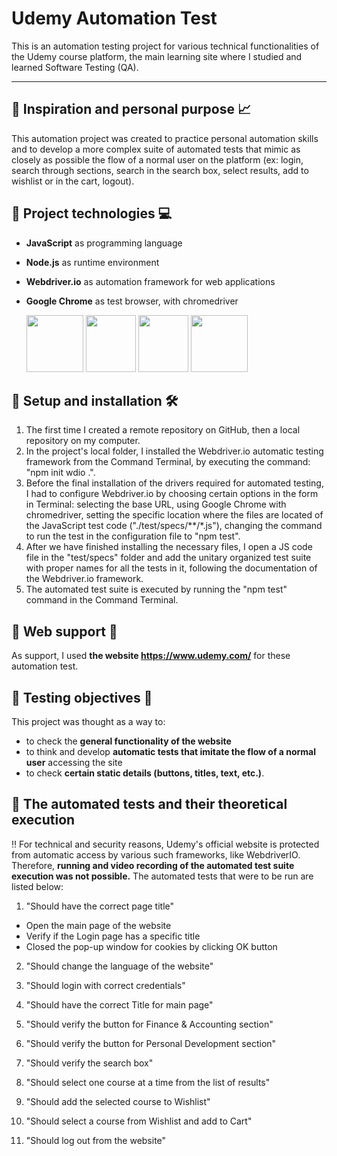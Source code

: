 # Udemy Automation Test
This is an automation testing project for various technical functionalities of the Udemy course platform, the main learning site where I studied and learned Software Testing (QA).



------



## :pushpin: Inspiration and personal purpose :chart_with_upwards_trend:
This automation project was created to practice personal automation skills and to develop a more complex suite of automated tests that mimic as closely as possible the flow of a normal user on the platform (ex: login, search through sections, search in the search box, select results, add to wishlist or in the cart, logout).







## :pushpin: Project technologies :computer:
+ **JavaScript** as programming language
+ **Node.js** as runtime environment
+ **Webdriver.io** as automation framework for web applications
+ **Google Chrome** as test browser, with chromedriver

    <a href= "https://developer.mozilla.org/en-US/docs/Web/JavaScript"><img src="https://user-images.githubusercontent.com/115346533/207126821-44c69b50-e31e-47cf-807d-360653372d09.png" width="91" height="91"></a>     <a href= "https://nodejs.org/en/docs/"><img src="https://user-images.githubusercontent.com/115346533/207125973-3188c005-11c9-4c49-ab8c-b71e5c58a5c4.png" width="80" height="91"></a>     <a href= "https://webdriver.io/"><img src="https://user-images.githubusercontent.com/115346533/207128580-5f3dd3bc-44f7-49dc-8cdb-a4991368536a.png" width="80" height="91"></a>     <a href = "https://www.google.com/chrome/?brand=YTUH&gclid=Cj0KCQiAnsqdBhCGARIsAAyjYjThEbMgK-Pyt6tXBBxBf9wk8TAD19OKn0FRnMlz45Ul0fZ5ogPb9gEaAjOhEALw_wcB&gclsrc=aw.ds"><img src="https://user-images.githubusercontent.com/115346533/208242996-fae0e828-b968-45cd-ab0c-1a73c9825b65.png" width="91" height="91"></a>
    
    
    
    
   
   
## :pushpin: Setup and installation :hammer_and_wrench:	
1. The first time I created a remote repository on GitHub, then a local repository on my computer.
2. In the project's local folder, I installed the Webdriver.io automatic testing framework from the Command Terminal, by executing the command: "npm init wdio .".
3. Before the final installation of the drivers required for automated testing, I had to configure Webdriver.io by choosing certain options in the form in Terminal: selecting the base URL, using Google Chrome with chromedriver, setting the specific location where the files are located of the JavaScript test code ("./test/specs/**/*.js"), changing the command to run the test in the configuration file to "npm test".
4. After we have finished installing the necessary files, I open a JS code file in the "test/specs" folder and add the unitary organized test suite with proper names for all the tests in it, following the documentation of the Webdriver.io framework.
5. The automated test suite is executed by running the "npm test" command in the Command Terminal.






## :pushpin: Web support :link:
As support, I used **the website https://www.udemy.com/** for these automation test.






## :pushpin: Testing objectives :microscope:
This project was thought as a way to:
+ to check the **general functionality of the website**
+ to think and develop **automatic tests that imitate the flow of a normal user** accessing the site
+ to check **certain static details (buttons, titles, text, etc.)**.






## :pushpin: The automated tests and their theoretical execution 
:bangbang: For technical and security reasons, Udemy's official website is protected from automatic access by various such frameworks, like WebdriverIO.
Therefore, **running and video recording of the automated test suite execution was not possible.** The automated tests that were to be run are listed below:
1. "Should have the correct page title"
  + Open the main page of the website
  + Verify if the Login page has a specific title
  + Closed the pop-up window for cookies by clicking OK button
 
2. "Should change the language of the website"

3. "Should login with correct credentials"

4. "Should have the correct Title for main page"

5. "Should verify the button for Finance & Accounting section"

6. "Should verify the button for Personal Development section"

7. "Should verify the search box"

8. "Should select one course at a time from the list of results"

9. "Should add the selected course to Wishlist"

10. "Should select a course from Wishlist and add to Cart"

11. "Should log out from the website"










